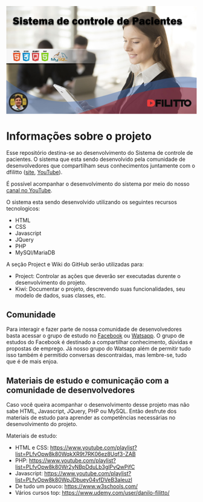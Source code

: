 ![](/imagens/capacurso.jpg)
# Informações sobre o projeto
Esse repositório destina-se ao desenvolvimento do Sistema de controle de pacientes. O sistema que esta sendo desenvolvido pela comunidade de desenvolvedores que compartilham seus conhecimentos juntamente com o dfilitto ([site](https://dfilitto.com.br/), [YouTube](https://www.youtube.com/danilofilittoppr)).

É possível acompanhar o desenvolvimento do sistema por meio do nosso [canal no YouTube](http://www.youtube.com/channel/UCryuJNaryiAa4vQaO2_RXtw?sub_confirmation=1).

O sistema esta sendo desenvolvido utilizando os seguintes recursos tecnologicos:
- HTML
- CSS
- Javascript
- JQuery
- PHP
- MySQl/MariaDB

A seção Project e Wiki do GitHub serão utilizadas para:
- Project: Controlar as ações que deverão ser executadas durente o desenvolvimento do projeto.
- Kiwi: Documentar o projeto, descrevendo suas funcionalidades, seu modelo de dados, suas classes, etc.

## Comunidade
Para interagir e fazer parte de nossa comunidade de desenvolvedores basta acessar o grupo de estudo no [Facebook](https://www.facebook.com/groups/186542395025177/) ou [Watsapp](https://chat.whatsapp.com/LMXJkdHOwLyF9X0FyKcjTl). O grupo de estudos do Facebook é destinado a compartilhar conhecimento, dúvidas e propostas de emprego. Já nosso grupo do Watsapp além de permitir tudo isso também é permitido conversas descontraidas, mas lembre-se, tudo que é de mais enjoa.

## Materiais de estudo e comunicação com a comunidade de desenvolvedores

Caso você queira acompanhar o desenvolvimento desse projeto mas não sabe HTML, Javascript, JQuery, PHP ou MySQL. Então desfrute dos materiais de estudo para aprender as competências necessárias no desenvolvimento do projeto.

Materiais de estudo:
- HTML e CSS: https://www.youtube.com/playlist?list=PLfvOpw8k80WqkXR9t7RK06ez8Uqf3-ZAB 
- PHP: https://www.youtube.com/playlist?list=PLfvOpw8k80Wr2yNBpDduLb3glPvQwPjfC
- Javascript: https://www.youtube.com/playlist?list=PLfvOpw8k80WpJDbuey04vfDVeB3aleuzl
- De tudo um pouco: https://www.w3schools.com/
- Vários cursos top: https://www.udemy.com/user/danilo-filitto/
